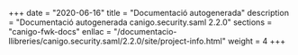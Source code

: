 +++
date        = "2020-06-16"
title       = "Documentació autogenerada"
description = "Documentació autogenerada canigo.security.saml 2.2.0"
sections    = "canigo-fwk-docs"
enllac		= "/documentacio-llibreries/canigo.security.saml/2.2.0/site/project-info.html"
weight      = 4
+++
